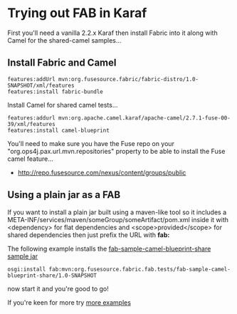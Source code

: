 Trying out FAB in Karaf
=======================

First you'll need a vanilla 2.2.x Karaf then install Fabric into it along with Camel for the shared-camel samples...

Install Fabric and Camel
------------------------

    features:addUrl mvn:org.fusesource.fabric/fabric-distro/1.0-SNAPSHOT/xml/features
    features:install fabric-bundle

Install Camel for shared camel tests...

    features:addurl mvn:org.apache.camel.karaf/apache-camel/2.7.1-fuse-00-39/xml/features
    features:install camel-blueprint

You'll need to make sure you have the Fuse repo on your "org.ops4j.pax.url.mvn.repositories" property to be able to install the Fuse camel feature...

* http://repo.fusesource.com/nexus/content/groups/public

Using a plain jar as a FAB
--------------------------

If you want to install a plain jar built using a maven-like tool so it includes a META-INF/services/maven/someGroup/someArtifact/pom.xml inside it with &lt;dependency&gt; for flat dependencies
and &lt;scope&gt;provided&lt;/scope&gt; for shared dependencies then just prefix the URL with **fab:**

The following example installs the [fab-sample-camel-blueprint-share sample jar](https://github.com/fusesource/fabric/tree/master/fab/tests/fab-sample-camel-blueprint-share)

    osgi:install fab:mvn:org.fusesource.fabric.fab.tests/fab-sample-camel-blueprint-share/1.0-SNAPSHOT

now start it and you're good to go!

If you're keen for more try [more examples](https://github.com/fusesource/fabric/tree/master/fab/tests)
